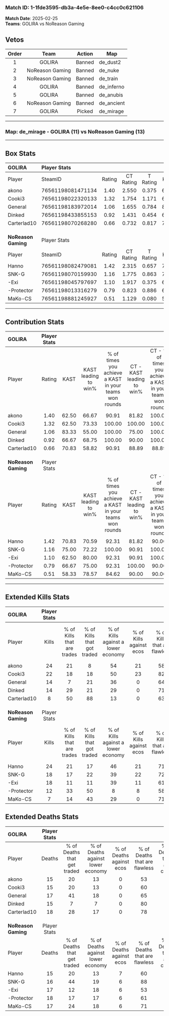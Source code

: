 ### Match ID: 1-1fde3595-db3a-4e5e-8ee0-c4cc0c621106  
**Match Date**: 2025-02-25  
**Teams**: GOLIRA vs NoReason Gaming  

## Vetos  

| Order | Team | Action | Map |
| :---: | :--: | :----: | --- |
| 1 | GOLIRA | Banned | de_dust2 |
| 2 | NoReason Gaming | Banned | de_nuke |
| 3 | NoReason Gaming | Banned | de_train |
| 4 | GOLIRA | Banned | de_inferno |
| 5 | GOLIRA | Banned | de_anubis |
| 6 | NoReason Gaming | Banned | de_ancient |
| 7 | GOLIRA | Picked | de_mirage |

---  

### **Map**: de_mirage - GOLIRA (11) vs NoReason Gaming (13)  
---  

## Box Stats  

| **GOLIRA**          | Player Stats      |        |           |          |       |       |       |         |        |      |     |
| :- | :- | :-: | :-: | :-: | :-: | :-: | :-: | :-: | :-: | :-: | :-: |
| Player              | SteamID           | Rating | CT Rating | T Rating | KAST  |  ADR  | Kills | Assists | Deaths | K/D  | HS% |
| akono               | 76561198081471134 |  1.40  |   2.550   |  0.375   | 62.50 | 100.8 |  24   |    6    |   15   | 1.60 | 37  |
| Cooki3              | 76561198022320133 |  1.32  |   1.754   |  1.171   | 62.50 | 96.1  |  22   |    8    |   15   | 1.47 | 59  |
| General             | 76561198183972014 |  1.06  |   1.655   |  0.784   | 83.33 | 72.0  |  14   |    7    |   17   | 0.82 | 28  |
| Dinked              | 76561198433855153 |  0.92  |   1.431   |  0.454   | 66.67 | 57.6  |  14   |    3    |   15   | 0.93 | 50  |
| Carterlad10         | 76561198070268280 |  0.66  |   0.732   |  0.817   | 70.83 | 46.9  |   8   |   10    |   18   | 0.44 | 37  |
|                     |                   |        |           |          |       |       |       |         |        |      |     |
|                     |                   |        |           |          |       |       |       |         |        |      |     |
|                     |                   |        |           |          |       |       |       |         |        |      |     |
| **NoReason Gaming** | Player Stats      |        |           |          |       |       |       |         |        |      |     |
| Player              | SteamID           | Rating | CT Rating | T Rating | KAST  |  ADR  | Kills | Assists | Deaths | K/D  | HS% |
| Hanno               | 76561198082479081 |  1.42  |   2.315   |  0.657   | 70.83 | 89.5  |  24   |    5    |   15   | 1.60 | 41  |
| SNK-G               | 76561198070159930 |  1.16  |   1.775   |  0.863   | 75.00 | 74.7  |  18   |    5    |   16   | 1.13 | 50  |
| -Exi                | 76561198045797697 |  1.10  |   1.917   |  0.375   | 62.50 | 91.5  |  18   |    5    |   17   | 1.06 | 44  |
| -Protector          | 76561198013316279 |  0.79  |   0.823   |  0.886   | 66.67 | 60.9  |  12   |    3    |   18   | 0.67 | 83  |
| MaKo-CS             | 76561198881245927 |  0.51  |   1.129   |  0.080   | 58.33 | 42.2  |   7   |    4    |   17   | 0.41 | 57  |
---  

## Contribution Stats  

| **GOLIRA**          | Player Stats |       |                      |                                                        |                           |                                                             |                          |                                                            |
| :- | :-: | :-: | :-: | :-: | :-: | :-: | :-: | :-: |
| Player              |    Rating    | KAST  | KAST leading to win% | % of times you achieve a KAST in your teams won rounds | CT - KAST leading to win% | CT - % of times you achieve a KAST in your teams won rounds | T - KAST leading to win% | T - % of times you achieve a KAST in your teams won rounds |
| akono               |     1.40     | 62.50 |        66.67         |                         90.91                          |           81.82           |                           100.00                            |          25.00           |                           50.00                            |
| Cooki3              |     1.32     | 62.50 |        73.33         |                         100.00                         |          100.00           |                           100.00                            |          33.33           |                           100.00                           |
| General             |     1.06     | 83.33 |        55.00         |                         100.00                         |           75.00           |                           100.00                            |          25.00           |                           100.00                           |
| Dinked              |     0.92     | 66.67 |        68.75         |                         100.00                         |           90.00           |                           100.00                            |          33.33           |                           100.00                           |
| Carterlad10         |     0.66     | 70.83 |        58.82         |                         90.91                          |           88.89           |                            88.89                            |          25.00           |                           100.00                           |
|                     |              |       |                      |                                                        |                           |                                                             |                          |                                                            |
|                     |              |       |                      |                                                        |                           |                                                             |                          |                                                            |
|                     |              |       |                      |                                                        |                           |                                                             |                          |                                                            |
| **NoReason Gaming** | Player Stats |       |                      |                                                        |                           |                                                             |                          |                                                            |
| Player              |    Rating    | KAST  | KAST leading to win% | % of times you achieve a KAST in your teams won rounds | CT - KAST leading to win% | CT - % of times you achieve a KAST in your teams won rounds | T - KAST leading to win% | T - % of times you achieve a KAST in your teams won rounds |
| Hanno               |     1.42     | 70.83 |        70.59         |                         92.31                          |           81.82           |                            90.00                            |          50.00           |                           100.00                           |
| SNK-G               |     1.16     | 75.00 |        72.22         |                         100.00                         |           90.91           |                           100.00                            |          42.86           |                           100.00                           |
| -Exi                |     1.10     | 62.50 |        80.00         |                         92.31                          |           90.91           |                           100.00                            |          50.00           |                           66.67                            |
| -Protector          |     0.79     | 66.67 |        75.00         |                         92.31                          |          100.00           |                            90.00                            |          42.86           |                           100.00                           |
| MaKo-CS             |     0.51     | 58.33 |        78.57         |                         84.62                          |           90.00           |                            90.00                            |          50.00           |                           66.67                            |
---  

## Extended Kills Stats  

| **GOLIRA**          | Player Stats |                            |                            |                                    |                         |                              |                                 |                                       |                    |           |
| :- | :-: | :-: | :-: | :-: | :-: | :-: | :-: | :-: | :-: | :-: |
| Player              |    Kills     | % of Kills that are trades | % of Kills that got traded | % of Kills against a lower economy | % of Kills against ecos | % of Kills that are flawless | % of Kills that are close duels | % of Kills that are assisted by flash | Pistol Round Kills | AWP Kills |
| akono               |      24      |             21             |             8              |                 54                 |           21            |              58              |                0                |                  13                   |         0          |     0     |
| Cooki3              |      22      |             18             |             18             |                 50                 |           23            |              82              |                0                |                   0                   |         0          |     3     |
| General             |      14      |             7              |             21             |                 36                 |            0            |              64              |                7                |                   0                   |         0          |     3     |
| Dinked              |      14      |             29             |             21             |                 29                 |            0            |              71              |                0                |                  21                   |         3          |     0     |
| Carterlad10         |      8       |             50             |             88             |                 13                 |            0            |              63              |                0                |                  13                   |         0          |     0     |
|                     |              |                            |                            |                                    |                         |                              |                                 |                                       |                    |           |
|                     |              |                            |                            |                                    |                         |                              |                                 |                                       |                    |           |
|                     |              |                            |                            |                                    |                         |                              |                                 |                                       |                    |           |
| **NoReason Gaming** | Player Stats |                            |                            |                                    |                         |                              |                                 |                                       |                    |           |
| Player              |    Kills     | % of Kills that are trades | % of Kills that got traded | % of Kills against a lower economy | % of Kills against ecos | % of Kills that are flawless | % of Kills that are close duels | % of Kills that are assisted by flash | Pistol Round Kills | AWP Kills |
| Hanno               |      24      |             21             |             17             |                 46                 |           21            |              71              |                4                |                   0                   |         0          |     3     |
| SNK-G               |      18      |             17             |             22             |                 39                 |           22            |              72              |                6                |                   6                   |         0          |     1     |
| -Exi                |      18      |             11             |             11             |                 39                 |           11            |              61              |                6                |                   0                   |         0          |     2     |
| -Protector          |      12      |             33             |             50             |                 8                  |            8            |              58              |                8                |                   8                   |         0          |     3     |
| MaKo-CS             |      7       |             14             |             43             |                 29                 |            0            |              71              |                0                |                   0                   |         2          |     1     |
## Extended Deaths Stats  

| **GOLIRA**          | Player Stats |                             |                                   |                          |                               |                            |                           |               |
| :- | :-: | :-: | :-: | :-: | :-: | :-: | :-: | :-: |
| Player              |    Deaths    | % of Deaths that get traded | % of Deaths against lower economy | % of Deaths against ecos | % of Deaths that are flawless | % of Deaths that are close | % of Deaths while blinded | Deaths to AWP |
| akono               |      15      |             20              |                13                 |            0             |              53               |             13             |             0             |       0       |
| Cooki3              |      15      |             20              |                13                 |            0             |              60               |             0              |             0             |       0       |
| General             |      17      |             41              |                18                 |            0             |              65               |             6              |             0             |       1       |
| Dinked              |      15      |              7              |                 7                 |            0             |              80               |             0              |             0             |       0       |
| Carterlad10         |      18      |             28              |                17                 |            0             |              78               |             6              |            11             |       1       |
|                     |              |                             |                                   |                          |                               |                            |                           |               |
|                     |              |                             |                                   |                          |                               |                            |                           |               |
|                     |              |                             |                                   |                          |                               |                            |                           |               |
| **NoReason Gaming** | Player Stats |                             |                                   |                          |                               |                            |                           |               |
| Player              |    Deaths    | % of Deaths that get traded | % of Deaths against lower economy | % of Deaths against ecos | % of Deaths that are flawless | % of Deaths that are close | % of Deaths while blinded | Deaths to AWP |
| Hanno               |      15      |             20              |                13                 |            7             |              60               |             7              |             7             |       2       |
| SNK-G               |      16      |             44              |                19                 |            6             |              88               |             0              |             6             |       1       |
| -Exi                |      17      |             12              |                18                 |            6             |              53               |             0              |             6             |       0       |
| -Protector          |      18      |             17              |                17                 |            6             |              61               |             0              |             6             |       0       |
| MaKo-CS             |      17      |             24              |                18                 |            6             |              71               |             0              |            18             |       0       |
